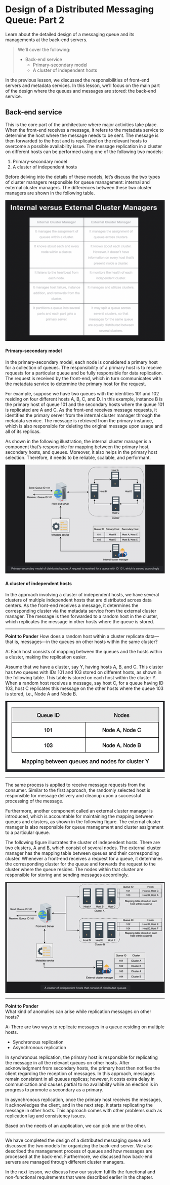 # Design of a Distributed Messaging Queue: Part 2

Learn about the detailed design of a messaging queue and its managements at the back-end servers.

> We'll cover the following:
>
> - Back-end service
>   - Primary-secondary model
>   - A cluster of independent hosts

In the previous lesson, we discussed the responsibilities of front-end servers and metadata services. In this lesson, we’ll focus on the main part of the design where the queues and messages are stored: the back-end service.

## Back-end service

This is the core part of the architecture where major activities take place. When the front-end receives a message, it refers to the metadata service to determine the host where the message needs to be sent. The message is then forwarded to the host and is replicated on the relevant hosts to overcome a possible availability issue. The message replication in a cluster on different hosts can be performed using one of the following two models:

1. Primary-secondary model
2. A cluster of independent hosts

Before delving into the details of these models, let’s discuss the two types of cluster managers responsible for queue management: internal and external cluster managers. The differences between these two cluster managers are shown in the following table.

![internal versus external cluster managers](./images/5-1-internal-versus-external-cluster-managers.png)

#### Primary-secondary model

In the primary-secondary model, each node is considered a primary host for a collection of queues. The responsibility of a primary host is to receive requests for a particular queue and be fully responsible for data replication. The request is received by the front-end, which in turn communicates with the metadata service to determine the primary host for the request.

For example, suppose we have two queues with the identities 101 and 102 residing on four different hosts A, B, C, and D. In this example, instance B is the primary host of queue 101 and the secondary hosts where the queue 101 is replicated are A and C. As the front-end receives message requests, it identifies the primary server from the internal cluster manager through the metadata service. The message is retrieved from the primary instance, which is also responsible for deleting the original message upon usage and all of its replicas.

As shown in the following illustration, the internal cluster manager is a component that’s responsible for mapping between the primary host, secondary hosts, and queues. Moreover, it also helps in the primary host selection. Therefore, it needs to be reliable, scalable, and performant.

![primary-secondary model of a distributed queue](./images/5-2-primary-secondary-model-of-distributed-queue.png)

#### A cluster of independent hosts

In the approach involving a cluster of independent hosts, we have several clusters of multiple independent hosts that are distributed across data centers. As the front-end receives a message, it determines the corresponding cluster via the metadata service from the external cluster manager. The message is then forwarded to a random host in the cluster, which replicates the message in other hosts where the queue is stored.

---

**Point to Ponder**
How does a random host within a cluster replicate data—that is, messages—in the queues on other hosts within the same cluster?

A: Each host consists of mapping between the queues and the hosts within a cluster, making the replication easier.

Assume that we have a cluster, say Y, having hosts A, B, and C. This cluster has two queues with IDs 101 and 103 stored on different hosts, as shown in the following table. This table is stored on each host within the cluster Y. When a random host receives a message, say host C, for a queue having ID 103, host C replicates this message on the other hosts where the queue 103 is stored, i.e., Node A and Node B.

![exmaple](./images/5-4-example.png)

---

The same process is applied to receive message requests from the consumer. Similar to the first approach, the randomly selected host is responsible for message delivery and cleanup upon a successful processing of the message.

Furthermore, another component called an external cluster manager is introduced, which is accountable for maintaining the mapping between queues and clusters, as shown in the following figure. The external cluster manager is also responsible for queue management and cluster assignment to a particular queue.

The following figure illustrates the cluster of independent hosts. There are two clusters, A and B, which consist of several nodes. The external cluster manager has the mapping table between queues and their corresponding cluster. Whenever a front-end receives a request for a queue, it determines the corresponding cluster for the queue and forwards the request to the cluster where the queue resides. The nodes within that cluster are responsible for storing and sending messages accordingly.

![a cluster of independent hosts that consists of distributed queues](./images/5-3-a-cluster-of-independent-hosts-that-consists-of-distributed-queue.png)

---

**Point to Ponder**  
What kind of anomalies can arise while replication messages on other hosts?

A: There are two ways to replicate messages in a queue residing on multiple hosts.

- Synchronous replication
- Asynchronous replication

In synchronous replication, the primary host is responsible for replicating the message in all the relevant queues on other hosts. After acknowledgment from secondary hosts, the primary host then notifies the client regarding the reception of messages. In this approach, messages remain consistent in all queues replicas; however, it costs extra delay in communication and causes partial to no availability while an election is in progress to promote a secondary as a primary.

In asynchronous replication, once the primary host receives the messages, it acknowledges the client, and in the next step, it starts replicating the message in other hosts. This approach comes with other problems such as replication lag and consistency issues.

Based on the needs of an application, we can pick one or the other.

---

We have completed the design of a distributed messaging queue and discussed the two models for organizing the back-end server. We also described the management process of queues and how messages are processed at the back-end. Furthermore, we discussed how back-end servers are managed through different cluster managers.

In the next lesson, we discuss how our system fulfills the functional and non-functional requirements that were described earlier in the chapter.
